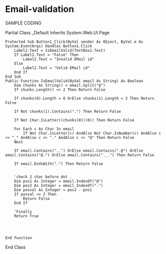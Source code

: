 # Email-validation


SAMPLE CODING

Partial Class _Default
    Inherits System.Web.UI.Page


    Protected Sub Button1_Click(ByVal sender As Object, ByVal e As System.EventArgs) Handles Button1.Click
        Label2.Text = IsEmailValid(TextBox1.Text)
        If Label2.Text = "False" Then
            Label2.Text = "Invalid EMail id"
        Else
            Label2.Text = "Valid EMail id"
        End If
    End Sub
    Public Function IsEmailValid(ByVal email As String) As Boolean
        Dim chunks As String() = email.Split("@")
        If chunks.Length() <> 2 Then Return False

        If chunks(0).Length = 0 OrElse chunks(1).Length < 3 Then Return False

        If Not chunks(1).Contains(".") Then Return False

        If Not Char.IsLetter((chunks(0))(0)) Then Return False

        For Each c As Char In email
            If Not Char.IsLetter(c) AndAlso Not Char.IsNumber(c) AndAlso c <> "_" AndAlso c <> "." AndAlso c <> "@" Then Return False
        Next

        If email.Contains("..") OrElse email.Contains(".@") OrElse email.Contains("@.") OrElse email.Contains("._.") Then Return False

        If email.EndsWith(".") Then Return False


        'check 2 char before dot .
        Dim pos1 As Integer = email.IndexOf("@")
        Dim pos2 As Integer = email.IndexOf(".")
        Dim posval As Integer = pos2 - pos1
        If posval <= 2 Then
            Return False
        End If

        'Finally
        Return True




    End Function

End Class
